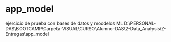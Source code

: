 # app_model
ejercicio de prueba con bases de datos y moodelos ML 
D:\PERSONAL-DAS\BOOTCAMP\Carpeta-VISUAL\CURSO\Alumno-DAS\2-Data_Analysis\Z-Entregas\app_model
